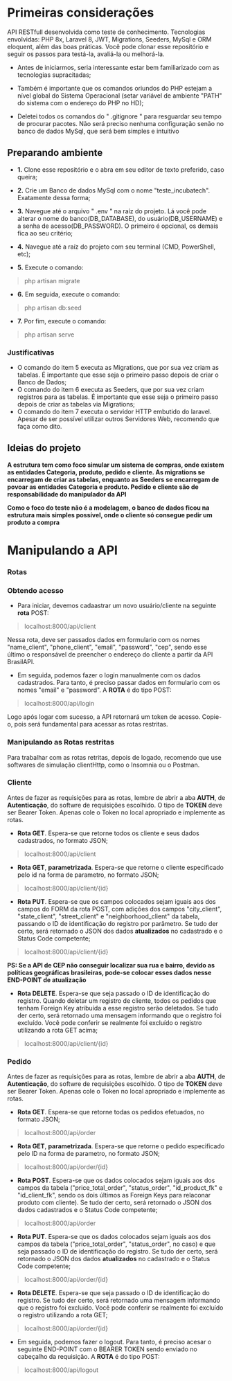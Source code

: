 # Primeiras considerações

API RESTfull desenvolvida como teste de conhecimento. Tecnologias envolvidas: PHP 8x, Laravel 8, JWT, Migrations, Seeders, MySql e ORM eloquent, além das boas práticas. Você pode clonar esse repositório e seguir os passos para testá-la, avaliá-la ou melhorá-la.

- Antes de iniciarmos, seria interessante estar bem familiarizado com as tecnologias supracitadas;

- Também é importante que os comandos oriundos do PHP estejam a nível global do Sistema Operacional (setar variável de ambiente "PATH" do sistema com o endereço do PHP no HD);

- Deletei todos os comandos do " .gitignore " para resguardar seu tempo de procurar pacotes. Não será preciso nenhuma configuração senão no banco de dados MySql, que será bem simples e intuitivo

## Preparando ambiente

- __1.__ Clone esse repositório e o abra em seu editor de texto preferido, caso queira;

- __2.__ Crie um Banco de dados MySql com o nome "teste_incubatech". Exatamente dessa forma;

- __3.__ Navegue até o arquivo " .env " na raíz do projeto. Lá você pode alterar o nome do banco(DB_DATABASE), do usuário(DB_USERNAME) e a senha de acesso(DB_PASSWORD). O primeiro é opcional, os demais fica ao seu critério;

- __4.__ Navegue até a raíz do projeto com seu terminal (CMD, PowerShell, etc);

- __5.__ Execute o comando: 
>php artisan migrate

- __6.__ Em seguida, execute o comando: 
>php artisan db:seed

- __7.__ Por fim, execute o comando: 
>php artisan serve

### Justificativas

- O comando do item 5 executa as Migrations, que por sua vez criam as tabelas. É importante que esse seja o primeiro passo depois de criar o Banco de Dados;
- O comando do item 6 executa as Seeders, que por sua vez criam registros para as tabelas. É importante que esse seja o primeiro passo depois de criar as tabelas via Migrations;
- O comando do item 7 executa o servidor HTTP embutido do laravel. Apesar de ser possível utilizar outros Servidores Web, recomendo que faça como dito.

## Ideias do projeto

__A estrutura tem como foco simular um sistema de compras, onde existem as entidades Categoria, produto, pedido e cliente. As migrations se encarregam de criar as tabelas, enquanto as Seeders se encarregam de povoar as entidades Categoria e produto. Pedido e cliente são de responsabilidade do manipulador da API__

__Como o foco do teste não é a modelagem, o banco de dados ficou na estrutura mais simples possível, onde o cliente só consegue pedir um produto a compra__

# Manipulando a API

### Rotas

### Obtendo acesso
- Para iniciar, devemos cadaastrar um novo usuário/cliente na seguinte __rota__ POST:
>localhost:8000/api/client

Nessa rota, deve ser passados dados em formulario com os nomes "name_client", "phone_client", "email", "password", "cep", sendo esse último o responsável de preencher o endereço do cliente a partir da API BrasilAPI. 

- Em seguida, podemos fazer o login manualmente com os dados cadastrados. Para tanto, é preciso passar dados em formulario com os nomes "email" e "password". A __ROTA__ é do tipo POST:
>localhost:8000/api/login

Logo após logar com sucesso, a API retornará um token de acesso. Copie-o, pois será fundamental para acessar as rotas restritas.

### Manipulando as Rotas restritas

Para trabalhar com as rotas retritas, depois de logado, recomendo que use softwares de simulação clientHttp, como o Insomnia ou o Postman.

### Cliente

Antes de fazer as requisições para as rotas, lembre de abrir a aba __AUTH__, de __Autenticação__, do softwre de requisições escolhido. O tipo de __TOKEN__ deve ser Bearer Token. Apenas cole o Token no local apropriado e implemente as rotas.

- __Rota GET__. Espera-se que retorne todos os cliente e seus dados cadastrados, no formato JSON;
>localhost:8000/api/client

- __Rota GET__, __parametrizada__. Espera-se que retorne o cliente especificado pelo id na forma de parametro, no formato JSON;
>localhost:8000/api/client/{id}

- __Rota PUT__. Espera-se que os campos colocados sejam iguais aos dos campos do FORM da rota POST, com adições dos campos "city_client", "state_client", "street_client" e "neighborhood_client" da tabela, passando  o ID de identificação do registro por parâmetro. Se tudo der certo, será retornado o JSON dos dados __atualizados__ no cadastrado e o Status Code competente;
>localhost:8000/api/client/{id}

__PS: Se a API de CEP não conseguir localizar sua rua e bairro, devido as políticas geográficas brasileiras, pode-se colocar esses dados nesse END-POINT de atualização__

- __Rota DELETE__. Espera-se que seja passado o ID de identificação do registro. Quando deletar um registro de cliente, todos os pedidos que tenham Foreign Key atribuída a esse registro serão deletados. Se tudo der certo, será retornado uma mensagem informando que o registro foi excluído. Você pode conferir se realmente foi excluído o registro utilizando a rota GET acima;
>localhost:8000/api/client/{id}

### Pedido

Antes de fazer as requisições para as rotas, lembre de abrir a aba __AUTH__, de __Autenticação__, do softwre de requisições escolhido. O tipo de __TOKEN__ deve ser Bearer Token. Apenas cole o Token no local apropriado e implemente as rotas.

- __Rota GET__. Espera-se que retorne todas os pedidos efetuados, no formato JSON;
>localhost:8000/api/order

- __Rota GET__, __parametrizada__. Espera-se que retorne o pedido especificado pelo ID na forma de parametro, no formato JSON;
>localhost:8000/api/order/{id}

- __Rota POST__. Espera-se que os dados colocados sejam iguais aos dos campos da tabela ("price_total_order", "status_order", "id_product_fk" e "id_client_fk", sendo os dois últimos as Foreign Keys para relaconar produto com cliente). Se tudo der certo, será retornado o JSON dos dados cadastrados e o Status Code competente;
>localhost:8000/api/order

- __Rota PUT__. Espera-se que os dados colocados sejam iguais aos dos campos da tabela ("price_total_order", "status_order", no caso) e que seja passado o ID de identificação do registro. Se tudo der certo, será retornado o JSON dos dados __atualizados__ no cadastrado e o Status Code competente;
>localhost:8000/api/order/{id}

- __Rota DELETE__. Espera-se que seja passado o ID de identificação do registro. Se tudo der certo, será retornado uma mensagem informando que o registro foi excluído. Você pode conferir se realmente foi excluído o registro utilizando a rota GET;
>localhost:8000/api/order/{id}

- Em seguida, podemos fazer o logout. Para tanto, é preciso acesar o seguinte END-POINT com o BEARER TOKEN sendo enviado no cabeçalho da requisição. A __ROTA__ é do tipo POST:
>localhost:8000/api/logout